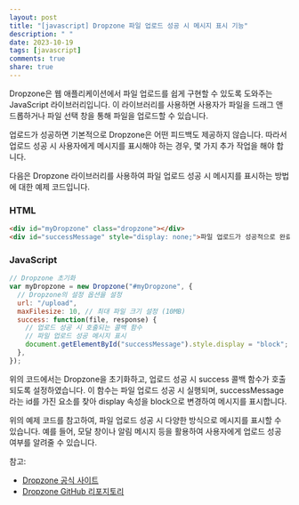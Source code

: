 ```yaml
---
layout: post
title: "[javascript] Dropzone 파일 업로드 성공 시 메시지 표시 기능"
description: " "
date: 2023-10-19
tags: [javascript]
comments: true
share: true
---
```


Dropzone은 웹 애플리케이션에서 파일 업로드를 쉽게 구현할 수 있도록 도와주는 JavaScript 라이브러리입니다. 이 라이브러리를 사용하면 사용자가 파일을 드래그 앤 드롭하거나 파일 선택 창을 통해 파일을 업로드할 수 있습니다.

업로드가 성공하면 기본적으로 Dropzone은 어떤 피드백도 제공하지 않습니다. 따라서 업로드 성공 시 사용자에게 메시지를 표시해야 하는 경우, 몇 가지 추가 작업을 해야 합니다.

다음은 Dropzone 라이브러리를 사용하여 파일 업로드 성공 시 메시지를 표시하는 방법에 대한 예제 코드입니다.

### HTML

```html
<div id="myDropzone" class="dropzone"></div>
<div id="successMessage" style="display: none;">파일 업로드가 성공적으로 완료되었습니다!</div>
```

### JavaScript

```javascript
// Dropzone 초기화
var myDropzone = new Dropzone("#myDropzone", {
  // Dropzone의 설정 옵션을 설정
  url: "/upload",
  maxFilesize: 10, // 최대 파일 크기 설정 (10MB)
  success: function(file, response) {
    // 업로드 성공 시 호출되는 콜백 함수
    // 파일 업로드 성공 메시지 표시
    document.getElementById("successMessage").style.display = "block";
  },
});
```

위의 코드에서는 Dropzone을 초기화하고, 업로드 성공 시 success 콜백 함수가 호출되도록 설정하였습니다. 이 함수는 파일 업로드 성공 시 실행되며, successMessage라는 id를 가진 요소를 찾아 display 속성을 block으로 변경하여 메시지를 표시합니다.

위의 예제 코드를 참고하여, 파일 업로드 성공 시 다양한 방식으로 메시지를 표시할 수 있습니다. 예를 들어, 모달 창이나 알림 메시지 등을 활용하여 사용자에게 업로드 성공 여부를 알려줄 수 있습니다.

참고:

- [Dropzone 공식 사이트](https://www.dropzonejs.com/)
- [Dropzone GitHub 리포지토리](https://github.com/dropzone/dropzone)